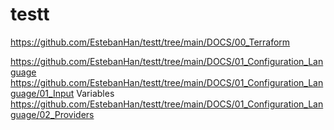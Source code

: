 # testt


https://github.com/EstebanHan/testt/tree/main/DOCS/00_Terraform

https://github.com/EstebanHan/testt/tree/main/DOCS/01_Configuration_Language
https://github.com/EstebanHan/testt/tree/main/DOCS/01_Configuration_Language/01_Input Variables
https://github.com/EstebanHan/testt/tree/main/DOCS/01_Configuration_Language/02_Providers
